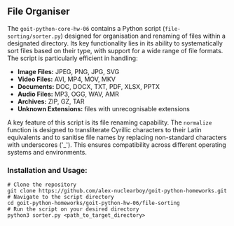 ## File Organiser

The `goit-python-core-hw-06` contains a Python script (`file-sorting/sorter.py`) designed for organisation and renaming of files within a designated directory. Its key functionality lies in its ability to systematically sort files based on their type, with support for a wide range of file formats. The script is particularly efficient in handling:

-   **Image Files:** JPEG, PNG, JPG, SVG
-   **Video Files:** AVI, MP4, MOV, MKV
-   **Documents:** DOC, DOCX, TXT, PDF, XLSX, PPTX
-   **Audio Files:** MP3, OGG, WAV, AMR
-   **Archives:** ZIP, GZ, TAR
-   **Unknown Extensions:** files with unrecognisable extensions

A key feature of this script is its file renaming capability. The `normalize` function is designed to transliterate Cyrillic characters to their Latin equivalents and to sanitise file names by replacing non-standard characters with underscores ('_'). This ensures compatibility across different operating systems and environments.

### Installation and Usage:
    # Clone the repository
    git clone https://github.com/alex-nuclearboy/goit-python-homeworks.git
    # Navigate to the script directory
    cd goit-python-homeworks/goit-python-hw-06/file-sorting
    # Run the script on your desired directory
    python3 sorter.py <path_to_target_directory>
